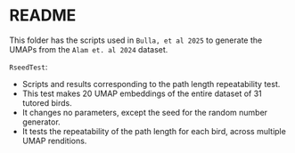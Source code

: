 # README

This folder has the scripts used in `Bulla, et al 2025` to generate the UMAPs from the `Alam et. al 2024` dataset.



`RseedTest`:

- Scripts and results corresponding to the path length repeatability test.
- This test makes 20 UMAP embeddings of the entire dataset of 31 tutored birds.
- It changes no parameters, except the seed for the random number generator.
- It tests the repeatability of the path length for each bird, across multiple UMAP renditions.